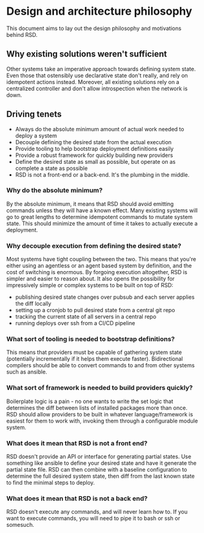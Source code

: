 # Design and architecture philosophy

This document aims to lay out the design philosophy and motivations behind RSD.

## Why existing solutions weren't sufficient

Other systems take an imperative approach towards defining system state.
Even those that ostensibly use declarative state don't really, and rely on idempotent actions instead.
Moreover, all existing solutions rely on a centralized controller and don't allow introspection when the network is down.

## Driving tenets

- Always do the absolute minimum amount of actual work needed to deploy a system
- Decouple defining the desired state from the actual execution
- Provide tooling to help bootstrap deployment definitions easily
- Provide a robust framework for quickly building new providers
- Define the desired state as small as possible, but operate on as complete a state as possible
- RSD is not a front-end or a back-end. It's the plumbing in the middle.

### Why do the absolute minimum?

By the absolute minimum, it means that RSD should avoid emitting commands unless they will have a known effect.
Many existing systems will go to great lengths to determine idempotent commands to mutate system state.
This should minimize the amount of time it takes to actually execute a deployment.

### Why decouple execution from defining the desired state?

Most systems have tight coupling between the two.
This means that you're either using an agentless or an agent based system by definition, and the cost of switching is enormous.
By forgoing execution altogether, RSD is simpler and easier to reason about.
It also opens the possibility for impressively simple or complex systems to be built on top of RSD:

- publishing desired state changes over pubsub and each server applies the diff locally
- setting up a cronjob to pull desired state from a central git repo
- tracking the current state of all servers in a central repo
- running deploys over ssh from a CI/CD pipeline

### What sort of tooling is needed to bootstrap definitions?

This means that providers must be capable of gathering system state (potentially incrementally if it helps them execute faster).
Bidirectional compilers should be able to convert commands to and from other systems such as ansible.

### What sort of framework is needed to build providers quickly?

Boilerplate logic is a pain - no one wants to write the set logic that determines the diff between lists of installed packages more than once.
RSD should allow providers to be built in whatever language/framework is easiest for them to work with, invoking them through a configurable module system.

### What does it mean that RSD is not a front end?

RSD doesn't provide an API or interface for generating partial states.
Use something like ansible to define your desired state and have it generate the partial state file.
RSD can then combine with a baseline configuration to determine the full desired system state, then diff from the last known state to find the minimal steps to deploy.

### What does it mean that RSD is not a back end?

RSD doesn't execute any commands, and will never learn how to. If you want to execute commands, you will need to pipe it to bash or ssh or somesuch.
